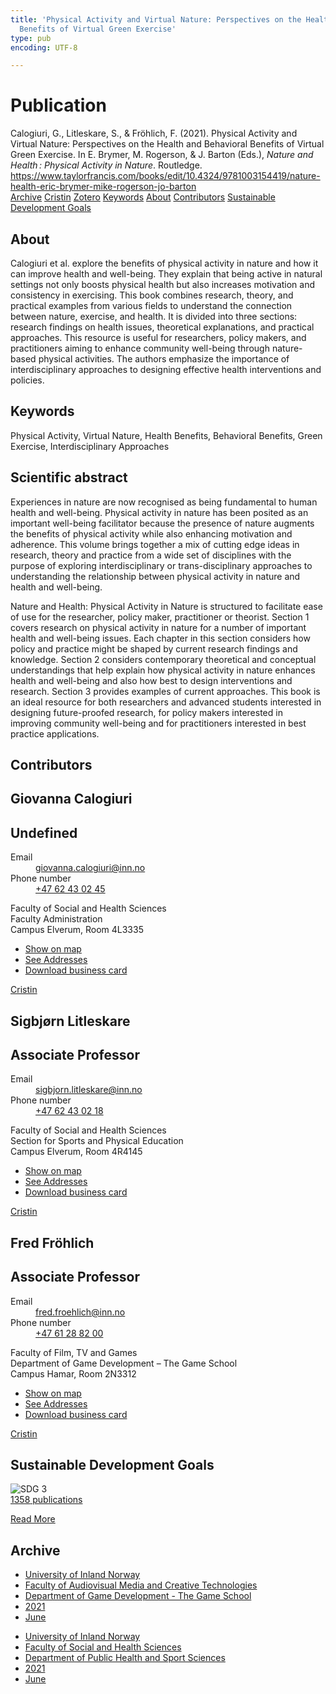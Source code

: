 ```yaml
---
title: 'Physical Activity and Virtual Nature: Perspectives on the Health and Behavioral
  Benefits of Virtual Green Exercise'
type: pub
encoding: UTF-8

---
```

<h1>Publication</h1>
<article id="csl-bib-container-LWRX5D6E" class="csl-bib-container">
  <div class="csl-bib-body"> <div class="csl-entry">Calogiuri, G., Litleskare, S., &#38; Fröhlich, F. (2021). Physical Activity and Virtual Nature: Perspectives on the Health and Behavioral Benefits of Virtual Green Exercise. In E. Brymer, M. Rogerson, &#38; J. Barton (Eds.), <i>Nature and Health : Physical Activity in Nature</i>. Routledge. <a href="https://www.taylorfrancis.com/books/edit/10.4324/9781003154419/nature-health-eric-brymer-mike-rogerson-jo-barton">https://www.taylorfrancis.com/books/edit/10.4324/9781003154419/nature-health-eric-brymer-mike-rogerson-jo-barton</a></div> </div>
  <div class="csl-bib-buttons">
    <a href="#taxonomy-article-LWRX5D6E" alt="archive" class="csl-bib-button">Archive</a>
    <a href="https://app.cristin.no/results/show.jsf?id=1915385" alt="Cristin" class="csl-bib-button">Cristin</a>
    <a href="http://zotero.org/groups/5881554/items/LWRX5D6E" alt="Zotero" class="csl-bib-button">Zotero</a>
    <a href="#keywords-article-LWRX5D6E" alt="keywords" class="csl-bib-button">Keywords</a>
    <a href="#about-article-LWRX5D6E" alt="about_pub" class="csl-bib-button">About</a>
    <a href="#contributors-article-LWRX5D6E" alt="contributors" class="csl-bib-button">Contributors</a>
    <a href="#sdg-article-LWRX5D6E" alt="sdg" class="csl-bib-button">Sustainable Development Goals</a>
  </div>
  <div id="csl-bib-meta-container-LWRX5D6E"></div>
</article>
<div id="csl-bib-meta-LWRX5D6E" class="csl-bib-meta">
  <article id="about-article-LWRX5D6E" class="about_pub-article">
    <h1>About</h1>
    Calogiuri et al. explore the benefits of physical activity in nature and how it can improve health and well-being. They explain that being active in natural settings not only boosts physical health but also increases motivation and consistency in exercising. This book combines research, theory, and practical examples from various fields to understand the connection between nature, exercise, and health. It is divided into three sections: research findings on health issues, theoretical explanations, and practical approaches. This resource is useful for researchers, policy makers, and practitioners aiming to enhance community well-being through nature-based physical activities. The authors emphasize the importance of interdisciplinary approaches to designing effective health interventions and policies.
  </article>
  <article id="keywords-article-LWRX5D6E" class="keywords-article">
    <h1>Keywords</h1>
    Physical Activity, Virtual Nature, Health Benefits, Behavioral Benefits, Green Exercise, Interdisciplinary Approaches
  </article>
  <article id="abstract-article-LWRX5D6E" class="abstract-article">
    <h1>Scientific abstract</h1>
    Experiences in nature are now recognised as being fundamental to human health and well-being. Physical activity in nature has been posited as an important well-being facilitator because the presence of nature augments the benefits of physical activity while also enhancing motivation and adherence. This volume brings together a mix of cutting edge ideas in research, theory and practice from a wide set of disciplines with the purpose of exploring interdisciplinary or trans-disciplinary approaches to understanding the relationship between physical activity in nature and health and well-being. 
 
Nature and Health: Physical Activity in Nature is structured to facilitate ease of use for the researcher, policy maker, practitioner or theorist. Section 1 covers research on physical activity in nature for a number of important health and well-being issues. Each chapter in this section considers how policy and practice might be shaped by current research findings and knowledge. Section 2 considers contemporary theoretical and conceptual understandings that help explain how physical activity in nature enhances health and well-being and also how best to design interventions and research. Section 3 provides examples of current approaches. 
This book is an ideal resource for both researchers and advanced students interested in designing future-proofed research, for policy makers interested in improving community well-being and for practitioners interested in best practice applications.
  </article>
  <article id="contributors-article-LWRX5D6E" class="contributors-article">
    <h1>Contributors</h1>
    <div class="personas"> <div class="vrtx-hinn-person-card"> <div class="photo"> <i class="lar la-user-circle missing-person"></i> </div> <div class="info"> <hgroup><h1>Giovanna Calogiuri</h1> <h2>Undefined</h2> </hgroup><dl> <dt>Email</dt> <dd> <a href="mailto:giovanna.calogiuri@inn.no">giovanna.calogiuri@inn.no</a> </dd> <dt>Phone number</dt> <dd><a href="tel:+4762430245"> +47 62 43 02 45 </a></dd> </dl> <p> Faculty of Social and Health Sciences<br> Faculty Administration<br> Campus Elverum, Room 4L3335 </p> <ul class="vrtx-hinn-links"> <li><a href="https://www.google.com/maps?q=60.88177,11.53669">Show on map</a></li> <li><a href="https://www.inn.no/english/find-an-employee/giovanna-calogiuri.html#vrtx-hinn-addresses">See Addresses</a></li> <li><a href="https://www.inn.no/english/find-an-employee/giovanna-calogiuri.html?vrtx=vcf">Download business card</a></li> </ul> </div> </div> <a href="https://app.cristin.no/persons/show.jsf?id=358086" alt="Cristin URL" class="personas-cristin">Cristin</a> </div> <div class="personas"> <div class="vrtx-hinn-person-card"> <div class="photo"> <i class="lar la-user-circle missing-person"></i> </div> <div class="info"> <hgroup><h1>Sigbjørn Litleskare</h1> <h2>Associate Professor</h2> </hgroup><dl> <dt>Email</dt> <dd> <a href="mailto:sigbjorn.litleskare@inn.no">sigbjorn.litleskare@inn.no</a> </dd> <dt>Phone number</dt> <dd><a href="tel:+4762430218"> +47 62 43 02 18 </a></dd> </dl> <p> Faculty of Social and Health Sciences<br> Section for Sports and Physical Education<br> Campus Elverum, Room 4R4145 </p> <ul class="vrtx-hinn-links"> <li><a href="https://www.google.com/maps?q=60.88156,11.53723">Show on map</a></li> <li><a href="https://www.inn.no/english/find-an-employee/sigbjorn-litleskare.html#vrtx-hinn-addresses">See Addresses</a></li> <li><a href="https://www.inn.no/english/find-an-employee/sigbjorn-litleskare.html?vrtx=vcf">Download business card</a></li> </ul> </div> </div> <a href="https://app.cristin.no/persons/show.jsf?id=477352" alt="Cristin URL" class="personas-cristin">Cristin</a> </div> <div class="personas"> <div class="vrtx-hinn-person-card"> <div class="photo"> <i class="lar la-user-circle missing-person"></i> </div> <div class="info"> <hgroup><h1>Fred Fröhlich</h1> <h2>Associate Professor</h2> </hgroup><dl> <dt>Email</dt> <dd> <a href="mailto:fred.froehlich@inn.no">fred.froehlich@inn.no</a> </dd> <dt>Phone number</dt> <dd><a href="tel:+4761288200"> +47 61 28 82 00 </a></dd> </dl> <p> Faculty of Film, TV and Games<br> Department of Game Development – The Game School<br> Campus Hamar, Room 2N3312 </p> <ul class="vrtx-hinn-links"> <li><a href="https://www.google.com/maps?q=60.79677,11.07358">Show on map</a></li> <li><a href="https://www.inn.no/english/find-an-employee/fred-froehlich.html#vrtx-hinn-addresses">See Addresses</a></li> <li><a href="https://www.inn.no/english/find-an-employee/fred-froehlich.html?vrtx=vcf">Download business card</a></li> </ul> </div> </div> <a href="https://app.cristin.no/persons/show.jsf?id=807715" alt="Cristin URL" class="personas-cristin">Cristin</a> </div>
  </article>
  <article id="sdg-article-LWRX5D6E" class="sdg-article">
    <h1>Sustainable Development Goals</h1>
    <div class="sdg-container"><div id="sdg3" class="sdg">
        <img src="{{< params subfolder >}}images/sdg/sdg03_en.png" class="image" alt="SDG 3">
        <div class="sdg-overlay">
          <a href="/en/archive/?key=?sdg=3#archive" class="sdg-publication-count"><span>1358</span> publications</a>
          <p><a href="https://sdgs.un.org/goals/goal3" class="sdg-read-more">Read More</a></p>
        </div>
      </div></div>
  </article>
  <article id="taxonomy-article-LWRX5D6E" class="taxonomy-article">
    <h1>Archive</h1>
    <ul>
      <li>
        <a href="/en/archive/?key=3DCRN523">University of Inland Norway</a>
      </li>
      <li>
        <a href="/en/archive/?key=8XUDF4FD">Faculty of Audiovisual Media and Creative Technologies</a>
      </li>
      <li>
        <a href="/en/archive/?key=BG42VG37">Department of Game Development - The Game School</a>
      </li>
      <li>
        <a href="/en/archive/?key=ZWR7USI8">2021</a>
      </li>
      <li>
        <a href="/en/archive/?key=JZ9BVRKH">June</a>
      </li>
    </ul>
    <ul>
      <li>
        <a href="/en/archive/?key=3DCRN523">University of Inland Norway</a>
      </li>
      <li>
        <a href="/en/archive/?key=IDKFS3MX">Faculty of Social and Health Sciences</a>
      </li>
      <li>
        <a href="/en/archive/?key=FJXE3Z8X">Department of Public Health and Sport Sciences</a>
      </li>
      <li>
        <a href="/en/archive/?key=HKMXV8PC">2021</a>
      </li>
      <li>
        <a href="/en/archive/?key=6GXGYN44">June</a>
      </li>
    </ul>
  </article>
</div>
